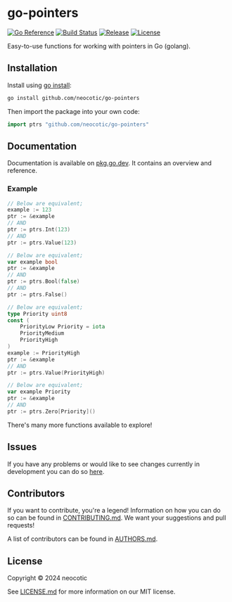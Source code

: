 # go-pointers

[![Go Reference](https://img.shields.io/badge/go.dev-reference-007d9c?style=for-the-badge&logo=go&logoColor=white)](https://pkg.go.dev/github.com/neocotic/go-pointers)
[![Build Status](https://img.shields.io/github/actions/workflow/status/neocotic/go-pointers/ci.yml?style=for-the-badge)](https://github.com/neocotic/go-pointers/actions/workflows/ci.yml)
[![Release](https://img.shields.io/github/v/release/neocotic/go-pointers?style=for-the-badge)](https://github.com/neocotic/go-pointers)
[![License](https://img.shields.io/github/license/neocotic/go-pointers?style=for-the-badge)](https://github.com/neocotic/go-pointers/blob/main/LICENSE.md)

Easy-to-use functions for working with pointers in Go (golang).

## Installation

Install using [go install](https://go.dev/ref/mod#go-install):

``` sh
go install github.com/neocotic/go-pointers
```

Then import the package into your own code:

``` go
import ptrs "github.com/neocotic/go-pointers"
```

## Documentation

Documentation is available on [pkg.go.dev](https://pkg.go.dev/github.com/neocotic/go-pointers#section-documentation). It
contains an overview and reference.

### Example

``` go
// Below are equivalent;
example := 123
ptr := &example
// AND
ptr := ptrs.Int(123)
// AND
ptr := ptrs.Value(123)
```

``` go
// Below are equivalent;
var example bool
ptr := &example
// AND
ptr := ptrs.Bool(false)
// AND
ptr := ptrs.False()
```

``` go
// Below are equivalent;
type Priority uint8
const (
	PriorityLow Priority = iota
	PriorityMedium
	PriorityHigh
)
example := PriorityHigh
ptr := &example
// AND
ptr := ptrs.Value(PriorityHigh)
```

``` go
// Below are equivalent;
var example Priority
ptr := &example
// AND
ptr := ptrs.Zero[Priority]()
```

There's many more functions available to explore!

## Issues

If you have any problems or would like to see changes currently in development you can do so
[here](https://github.com/neocotic/go-pointers/issues).

## Contributors

If you want to contribute, you're a legend! Information on how you can do so can be found in
[CONTRIBUTING.md](https://github.com/neocotic/go-pointers/blob/main/CONTRIBUTING.md). We want your suggestions and pull
requests!

A list of contributors can be found in [AUTHORS.md](https://github.com/neocotic/go-pointers/blob/main/AUTHORS.md).

## License

Copyright © 2024 neocotic

See [LICENSE.md](https://github.com/neocotic/go-pointers/raw/main/LICENSE.md) for more information on our MIT license.
